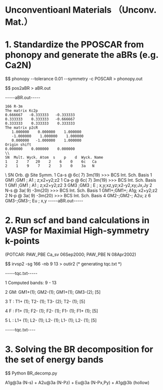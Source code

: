 # Unconventioanl Materials （Unconv. Mat.）

# 1. Standardize the PPOSCAR from phonopy and generate the aBRs (e.g. Ca2N)

$$ phonopy  --tolerance 0.01 --symmetry -c POSCAR > phonopy.out

$$ pos2aBR > aBR.out


-----aBR.out-----

    166 R-3m
    The matrix Kc2p
    0.666667   -0.333333   -0.333333
    0.333333    0.333333   -0.666667
    0.333333    0.333333    0.333333
    The matrix p2cR
       1.000000    0.000000    1.000000
       -1.000000    1.000000    1.000000
       0.000000   -1.000000    1.000000
    Origin shift
    0.000000    0.000000    0.000000
    \\
    SN  Mult. Wyck. Atom  s    p    d  Wyck. Name
    1    2    7   20    2    6    0    6c   Ca
    2    1    9    7    2    3    0    3a   N
 \\
  SN  Orb. @ Site     Symm.
   1  Ca-s @ 6c( 7)    3m(19) >>>   BCS  Int. Sch.      Basis
                                 1  GM1 ;GM1 ; A1 ;     z;x2+y2;z2
   1  Ca-p @ 6c( 7)    3m(19) >>>   BCS  Int. Sch.      Basis
                                 1  GM1 ;GM1 ; A1 ;     z;x2+y2;z2
                                 3  GM3 ;GM3 ; E  ;     x,y;xz,yz;x2-y2,xy;Jx,Jy
   2   N-s @ 3a( 9)   -3m(20) >>>   BCS  Int. Sch.      Basis
                                 1  GM1+;GM1+; A1g;     x2+y2;z2
   2   N-p @ 3a( 9)   -3m(20) >>>   BCS  Int. Sch.      Basis
                                 4  GM2-;GM2-; A2u;     z
                                 6  GM3-;GM3-; Eu ;     x,y
-----aBR.out-----


# 2. Run scf and band calculations in VASP for Maximial High-symmetry k-points 

(POTCAR: PAW_PBE Ca_sv 06Sep2000; PAW_PBE N 08Apr2002) 

$$ irvsp2 -sg 166 -nb 9 13 > outir2    (* generating tqc.txt *)

-----tqc.txt-----

  1 Computed bands:  9 - 13
  
  2 GM: GM1+(1); GM2-(1); GM1+(1); GM3-(2); [5]
  
  3 T : T1+ (1); T2- (1); T3- (2); T2- (1); [5]
  
  4 F : F1+ (1); F2- (1); F2- (1); F1- (1); F1+ (1); [5]
  
  5 L : L1+ (1); L2- (1); L2- (1); L1- (1); L2- (1); [5]
  
-----tqc.txt----

# 3. Solving the BR decomposition for the set of energy bands

$$ Python BR_decomp.py 

  A1g@3a (N-s) + A2u@3a (N-Pz) + Eu@3a (N-Px,Py) + A1g@3b (hollow)
  
